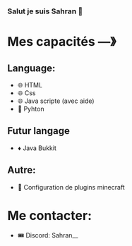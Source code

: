 ### Salut je suis Sahran 👋

# Mes capacités  —》

## Language:
- 🌐 HTML
- 🌐 Css
- 🌐 Java scripte (avec aide)
- 💼 Pyhton
## Futur langage
- ♦️ Java Bukkit
## Autre:
- 🎈 Configuration de plugins minecraft

# Me contacter:
- 🎟 Discord: Sahran__
